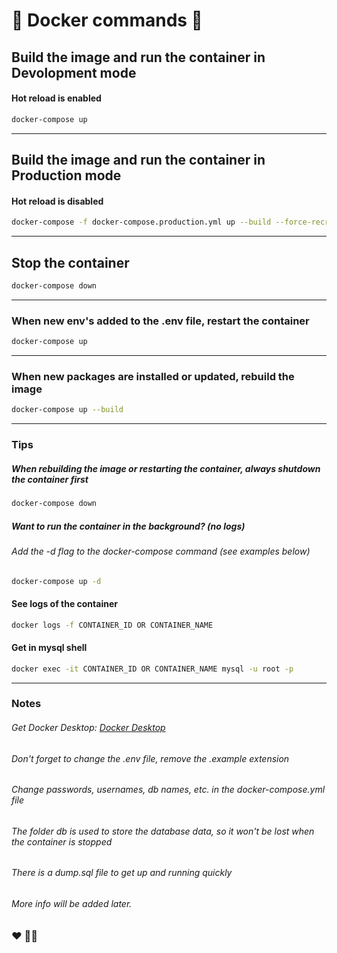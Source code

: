 # 🚀 Docker commands 🚀

## Build the image and run the container in Devolopment mode

#### Hot reload is enabled

```bash
docker-compose up
```

---

## Build the image and run the container in Production mode

#### Hot reload is disabled

```bash
docker-compose -f docker-compose.production.yml up --build --force-recreate
```

---

## Stop the container

```bash
docker-compose down
```

---

### When new env's added to the .env file, restart the container

```bash
docker-compose up
```

---

### When new packages are installed or updated, rebuild the image

```bash
docker-compose up --build
```

---

### Tips

##### When rebuilding the image or restarting the container, always shutdown the container first

```bash
docker-compose down
```

##### Want to run the container in the background? (no logs)

###### Add the -d flag to the docker-compose command (see examples below)

```bash
docker-compose up -d
```

#### See logs of the container

```bash
docker logs -f CONTAINER_ID OR CONTAINER_NAME
```

#### Get in mysql shell

```bash
docker exec -it CONTAINER_ID OR CONTAINER_NAME mysql -u root -p
```

---

### Notes

###### Get Docker Desktop: [Docker Desktop](https://www.docker.com/get-started/)

###### Don't forget to change the .env file, remove the .example extension

###### Change passwords, usernames, db names, etc. in the docker-compose.yml file

###### The folder db is used to store the database data, so it won't be lost when the container is stopped

###### There is a dump.sql file to get up and running quickly

###### More info will be added later.

### ❤️ 🤟🏻
